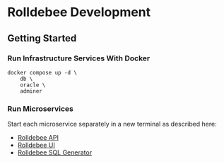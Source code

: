 # Rolldebee Development

## Getting Started

### Run Infrastructure Services With Docker

```shell
docker compose up -d \
    db \
    oracle \
    adminer
```

### Run Microservices

Start each microservice separately in a new terminal as described here:

- [Rolldebee API](api/README.md)
- [Rolldebee UI](ui/README.md)
- [Rolldebee SQL Generator](sqlgen/README.md)
